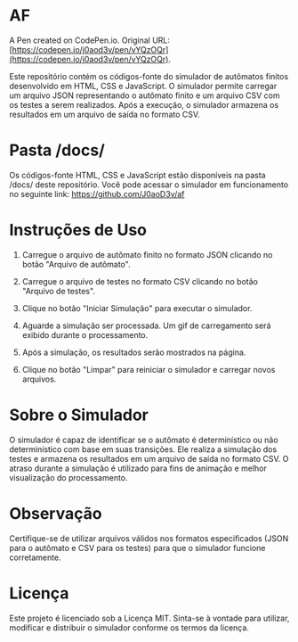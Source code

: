 # AF

A Pen created on CodePen.io. Original URL: [https://codepen.io/j0aod3v/pen/vYQzOQr](https://codepen.io/j0aod3v/pen/vYQzOQr).

Este repositório contém os códigos-fonte do simulador de autômatos finitos desenvolvido em HTML, CSS e JavaScript. O simulador permite carregar um arquivo JSON representando o autômato finito e um arquivo CSV com os testes a serem realizados. Após a execução, o simulador armazena os resultados em um arquivo de saída no formato CSV.

# Pasta /docs/

Os códigos-fonte HTML, CSS e JavaScript estão disponíveis na pasta /docs/ deste repositório. Você pode acessar o simulador em funcionamento no seguinte link: https://github.com/J0aoD3v/af

# Instruções de Uso

1. Carregue o arquivo de autômato finito no formato JSON clicando no botão "Arquivo de autômato".

2. Carregue o arquivo de testes no formato CSV clicando no botão "Arquivo de testes".

3. Clique no botão "Iniciar Simulação" para executar o simulador.

4. Aguarde a simulação ser processada. Um gif de carregamento será exibido durante o processamento.

5. Após a simulação, os resultados serão mostrados na página.

6. Clique no botão "Limpar" para reiniciar o simulador e carregar novos arquivos.

# Sobre o Simulador

O simulador é capaz de identificar se o autômato é determinístico ou não determinístico com base em suas transições. Ele realiza a simulação dos testes e armazena os resultados em um arquivo de saída no formato CSV. O atraso durante a simulação é utilizado para fins de animação e melhor visualização do processamento.

# Observação

Certifique-se de utilizar arquivos válidos nos formatos especificados (JSON para o autômato e CSV para os testes) para que o simulador funcione corretamente.

# Licença

Este projeto é licenciado sob a Licença MIT. Sinta-se à vontade para utilizar, modificar e distribuir o simulador conforme os termos da licença.
